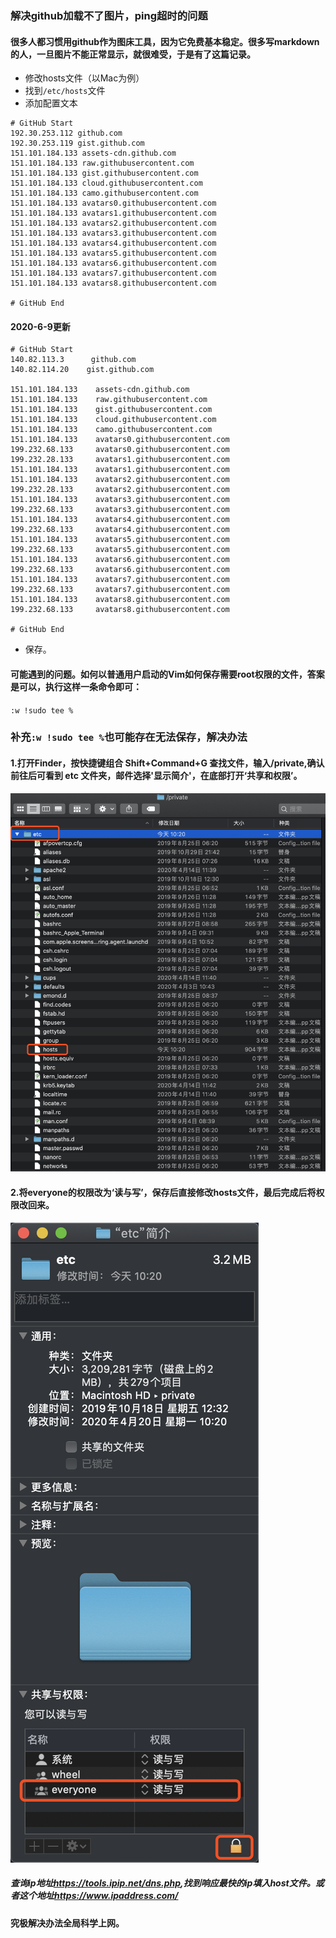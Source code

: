 ### 解决github加载不了图片，ping超时的问题

#### 很多人都习惯用github作为图床工具，因为它免费基本稳定。很多写markdown的人，一旦图片不能正常显示，就很难受，于是有了这篇记录。

- 修改hosts文件（以Mac为例）
- 找到`/etc/hosts`文件
- 添加配置文本

```
# GitHub Start 
192.30.253.112 github.com 
192.30.253.119 gist.github.com
151.101.184.133 assets-cdn.github.com
151.101.184.133 raw.githubusercontent.com
151.101.184.133 gist.githubusercontent.com
151.101.184.133 cloud.githubusercontent.com
151.101.184.133 camo.githubusercontent.com
151.101.184.133 avatars0.githubusercontent.com
151.101.184.133 avatars1.githubusercontent.com
151.101.184.133 avatars2.githubusercontent.com
151.101.184.133 avatars3.githubusercontent.com
151.101.184.133 avatars4.githubusercontent.com
151.101.184.133 avatars5.githubusercontent.com
151.101.184.133 avatars6.githubusercontent.com
151.101.184.133 avatars7.githubusercontent.com
151.101.184.133 avatars8.githubusercontent.com

# GitHub End
```

#### 2020-6-9更新

```
# GitHub Start 
140.82.113.3      github.com
140.82.114.20    gist.github.com

151.101.184.133    assets-cdn.github.com
151.101.184.133    raw.githubusercontent.com
151.101.184.133    gist.githubusercontent.com
151.101.184.133    cloud.githubusercontent.com
151.101.184.133    camo.githubusercontent.com
151.101.184.133    avatars0.githubusercontent.com
199.232.68.133     avatars0.githubusercontent.com
199.232.28.133     avatars1.githubusercontent.com
151.101.184.133    avatars1.githubusercontent.com
151.101.184.133    avatars2.githubusercontent.com
199.232.28.133     avatars2.githubusercontent.com
151.101.184.133    avatars3.githubusercontent.com
199.232.68.133     avatars3.githubusercontent.com
151.101.184.133    avatars4.githubusercontent.com
199.232.68.133     avatars4.githubusercontent.com
151.101.184.133    avatars5.githubusercontent.com
199.232.68.133     avatars5.githubusercontent.com
151.101.184.133    avatars6.githubusercontent.com
199.232.68.133     avatars6.githubusercontent.com
151.101.184.133    avatars7.githubusercontent.com
199.232.68.133     avatars7.githubusercontent.com
151.101.184.133    avatars8.githubusercontent.com
199.232.68.133     avatars8.githubusercontent.com

# GitHub End
```

- 保存。

#### 可能遇到的问题。如何以普通用户启动的Vim如何保存需要root权限的文件，答案是可以，执行这样一条命令即可：

`:w !sudo tee %`

### 补充`:w !sudo tee %`也可能存在无法保存，解决办法

#### 1.打开Finder，按快捷键组合 Shift+Command+G 查找文件，输入/private,确认前往后可看到 etc 文件夹，邮件选择'显示简介'，在底部打开‘共享和权限’。

![](https://raw.githubusercontent.com/we11cheng/picBed/master/20200420102543.png)

#### 2.将everyone的权限改为‘读与写’，保存后直接修改hosts文件，最后完成后将权限改回来。

![](https://raw.githubusercontent.com/we11cheng/picBed/master/20200420103128.png)

##### 查询ip地址<https://tools.ipip.net/dns.php>,找到响应最快的ip填入host文件。或者这个地址<https://www.ipaddress.com/>
#### 究极解决办法全局科学上网。